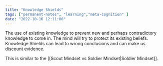 ```yaml
---
title: "Knowledge Shields"
tags: ["permanent-notes", "learning","meta-cognition" ]
date: "2022-10-16 12:11:00"
---
```


The use of existing knowledge to prevent new and perhaps contradictory knowledge to come in. The mind will try to protect its existing beliefs. Knowledge Shields can lead to wrong conclusions and can make us discount evidence.

This is similar to the [[Scout Mindset vs Soldier Mindset|Soldier Mindset]].